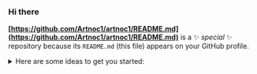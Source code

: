 ### Hi there <!-- 👋 -->
	
**[https://github.com/Artnoc1/artnoc1/README.md](https://github.com/Artnoc1/artnoc1/README.md)** is a ✨ _special_ ✨ repository because its `README.md` (this file) appears on your GitHub profile.
	
<details markdown='1'><summary>Here are some ideas to get you started:</summary><br>
  <details markdown='1'><summary>- 🔭 I’m currently working on ...</summary><br>
    1<br>
    2<br>
    3<br>
    4<br>
  </details><br>
  <!--  -->
  <details markdown='1'><summary>- 🌱 I’m currently learning ...</summary><br>
    1<br>
    2<br>
    3<br>
    4<br>
    5<br>
  </details><br>
  <!--  -->
  <details markdown='1'><summary>- 👯 I’m looking to collaborate on ...</summary>
    1<br>
  </details><br>
  <!--  -->
  <details markdown='1'><summary>- 🤔 I’m looking for help with ...</summary>
    1<br>
    2<br>
    3<br>
    4<br>
    5<br>
  </details><br>
  <!--  -->
  <details markdown='1'><summary>- 💬 Ask me about ...</summary>
    1<br>
    2<br>
    3<br>
    4<br>
    5<br>
  </details><br>
  <!--  -->
  <details markdown='1'><summary>- 📫 How to reach me: ...</summary>
    1<br>
    2<br>
    3<br>
    4<br>
    5<br>
  </details><br>
  <!--  -->
  <details markdown='1'><summary>- 😄 Pronouns: ...</summary>
    1<br>
    2<br>
    3<br>
    4<br>
    5<br>
  </details><br>
  <!--  -->
  <details markdown='1'><summary>- ⚡ Fun fact: ...</summary>
     1<br>
     2<br>
     3<br>
     4<br>
     5<br>
  </details><br>
  <!--  -->
</details>
<!-- | -->
